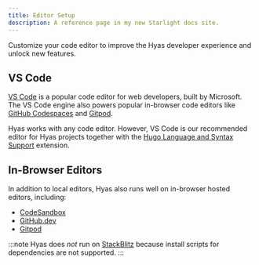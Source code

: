 ```yaml
---
title: Editor Setup
description: A reference page in my new Starlight docs site.
---
```


Customize your code editor to improve the Hyas developer experience and unlock new features.

## VS Code

[VS Code](https://code.visualstudio.com/) is a popular code editor for web developers, built by Microsoft. The VS Code engine also powers popular in-browser code editors like [GitHub Codespaces](https://github.com/features/codespaces) and [Gitpod](https://gitpod.io/).

Hyas works with any code editor. However, VS Code is our recommended editor for Hyas projects together with the [Hugo Language and Syntax Support](https://marketplace.visualstudio.com/items?itemName=budparr.language-hugo-vscode) extension.

## In-Browser Editors

In addition to local editors, Hyas also runs well on in-browser hosted editors, including:

- [CodeSandbox](https://codesandbox.io/)
- [GitHub.dev](https://github.dev/)
- [Gitpod](https://gitpod.io/)

:::note
Hyas does *not* run on [StackBlitz](https://stackblitz.com/) because install scripts for dependencies are not supported.
:::

